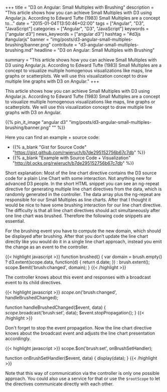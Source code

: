 +++
title = "D3 on Angular: Small Multiples with Brushing"
description = "This article shows how you can achieve Small Multiples with D3 using Angular.js. According to Edward Tufte (1983) Small Multiples are a concept to..."
date = "2015-01-04T13:50:46+02:00"
tags = ["Angular", "D3", "JavaScript"]
categories = ["Angular", "D3", "JavaScript"]
keywords = ["angular d3"]
news_keywords = ["angular d3"]
hashtag = "#d3js #angularjs"
banner = "img/posts/d3-angular-small-multiples-brushing/banner.png"
contribute = "d3-angular-small-multiples-brushing.md"
headline = "D3 on Angular: Small Multiples with Brushing"

summary = "This article shows how you can achieve Small Multiples with D3 using Angular.js. According to Edward Tufte (1983) Small Multiples are a concept to visualize multiple homogenous visualizations like maps, line graphs or scatterplots. We will use this visualization concept to draw multiple line graphs with D3 on Angular."
+++

This article shows how you can achieve Small Multiples with D3 using Angular.js. According to Edward Tufte (1983) Small Multiples are a concept to visualize multiple homogenous visualizations like maps, line graphs or scatterplots. We will use this visualization concept to draw multiple line graphs with D3 on Angular.

{{% pin_it_image "angular d3" "img/posts/d3-angular-small-multiples-brushing/banner.png" "" %}}

Here you can find an example + source code:

* {{% a_blank "Gist for Source Code" "https://gist.github.com/rwieruch/b7de295152756b67c7db" %}}
* {{% a_blank "Example with Source Code + Visualization" "http://bl.ocks.org/rwieruch/b7de295152756b67c7db" %}}

Short explanation: Most of the line chart directive contains the D3 source code for a plain Line Chart with some interaction. Not anything new for advanced D3 people. In the short HTML snippet you can see an ng-repeat directive for generating multiple line chart directives from the data, which is randomly generated in the controller. The data array plus the ng-repeat are responsible for our Small Multiples as line charts. After that I thought it would be nice to have some brushing interaction for our line chart directive. The difficulty is that all line chart directives should act simultaneously after one line chart was brushed. Therefore the following code snippets are essential.

For the brushing event you have to compute the new domain, which should be displayed after brushing. After that you don’t update the line chart directly like you would do it in a single line chart approach, instead you emit the change as an event to the controller.

{{< highlight javascript >}}
function brushed() {
   var domain = brush.empty() ? d3.extent(scope.data, function(d) { return d.date; }) : brush.extent();
   scope.$emit('brush:changed', domain);
}
{{< /highlight >}}

The controller knows about this event and responses with a broadcast event to its child directives.

{{< highlight javascript >}}
$scope.$on('brush:changed', handleBrushedChanged);

function handleBrushedChanged($event, data) {
    $scope.$broadcast('brush:set', data);
    $event.stopPropagation();
}
{{< /highlight >}}

Don't forget to stop the event propagation.
Now the line chart directive knows about the broadcast event and adjusts the line chart presentation accordingly.

{{< highlight javascript >}}
scope.$on('brush:set', onBrushSetHandler);

function onBrushSetHandler($event, data) {
    display(data);
}
{{< /highlight >}}

Note that this way of communication via the controller is only one possible approach. You could also use a service for that or use the `$rootScope` to let the directives communicate directly with each other.
